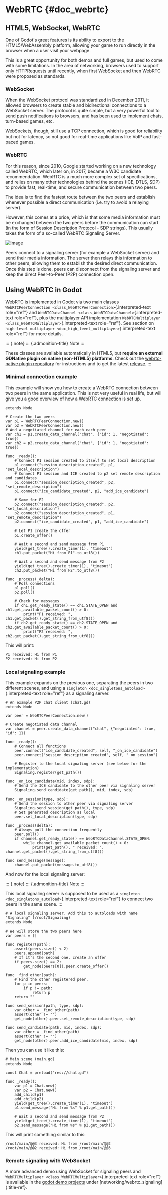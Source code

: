 WebRTC {#doc_webrtc}
======

HTML5, WebSocket, WebRTC
------------------------

One of Godot\'s great features is its ability to export to the
HTML5/WebAssembly platform, allowing your game to run directly in the
browser when a user visit your webpage.

This is a great opportunity for both demos and full games, but used to
come with some limitations. In the area of networking, browsers used to
support only HTTPRequests until recently, when first WebSocket and then
WebRTC were proposed as standards.

### WebSocket

When the WebSocket protocol was standardized in December 2011, it
allowed browsers to create stable and bidirectional connections to a
WebSocket server. The protocol is quite simple, but a very powerful tool
to send push notifications to browsers, and has been used to implement
chats, turn-based games, etc.

WebSockets, though, still use a TCP connection, which is good for
reliability but not for latency, so not good for real-time applications
like VoIP and fast-paced games.

### WebRTC

For this reason, since 2010, Google started working on a new technology
called WebRTC, which later on, in 2017, became a W3C candidate
recommendation. WebRTC is a much more complex set of specifications, and
relies on many other technologies behind the scenes (ICE, DTLS, SDP) to
provide fast, real-time, and secure communication between two peers.

The idea is to find the fastest route between the two peers and
establish whenever possible a direct communication (i.e. try to avoid a
relaying server).

However, this comes at a price, which is that some media information
must be exchanged between the two peers before the communication can
start (in the form of Session Description Protocol - SDP strings). This
usually takes the form of a so-called WebRTC Signaling Server.

![image](img/webrtc_signaling.png)

Peers connect to a signaling server (for example a WebSocket server) and
send their media information. The server then relays this information to
other peers, allowing them to establish the desired direct
communication. Once this step is done, peers can disconnect from the
signaling server and keep the direct Peer-to-Peer (P2P) connection open.

Using WebRTC in Godot
---------------------

WebRTC is implemented in Godot via two main classes
`WebRTCPeerConnection <class_WebRTCPeerConnection>`{.interpreted-text
role="ref"} and
`WebRTCDataChannel <class_WebRTCDataChannel>`{.interpreted-text
role="ref"}, plus the multiplayer API implementation
`WebRTCMultiplayer <class_WebRTCMultiplayer>`{.interpreted-text
role="ref"}. See section on
`high-level multiplayer <doc_high_level_multiplayer>`{.interpreted-text
role="ref"} for more details.

::: {.note}
::: {.admonition-title}
Note
:::

These classes are available automatically in HTML5, but **require an
external GDNative plugin on native (non-HTML5) platforms**. Check out
the [webrtc-native plugin
repository](https://github.com/godotengine/webrtc-native) for
instructions and to get the latest
[release](https://github.com/godotengine/webrtc-native/releases).
:::

### Minimal connection example

This example will show you how to create a WebRTC connection between two
peers in the same application. This is not very useful in real life, but
will give you a good overview of how a WebRTC connection is set up.

    extends Node

    # Create the two peers
    var p1 = WebRTCPeerConnection.new()
    var p2 = WebRTCPeerConnection.new()
    # And a negotiated channel for each each peer
    var ch1 = p1.create_data_channel("chat", {"id": 1, "negotiated": true})
    var ch2 = p2.create_data_channel("chat", {"id": 1, "negotiated": true})

    func _ready():
        # Connect P1 session created to itself to set local description
        p1.connect("session_description_created", p1, "set_local_description")
        # Connect P1 session and ICE created to p2 set remote description and candidates
        p1.connect("session_description_created", p2, "set_remote_description")
        p1.connect("ice_candidate_created", p2, "add_ice_candidate")

        # Same for P2
        p2.connect("session_description_created", p2, "set_local_description")
        p2.connect("session_description_created", p1, "set_remote_description")
        p2.connect("ice_candidate_created", p1, "add_ice_candidate")

        # Let P1 create the offer
        p1.create_offer()

        # Wait a second and send message from P1
        yield(get_tree().create_timer(1), "timeout")
        ch1.put_packet("Hi from P1".to_utf8())

        # Wait a second and send message from P2
        yield(get_tree().create_timer(1), "timeout")
        ch2.put_packet("Hi from P2".to_utf8())

    func _process(_delta):
        # Poll connections
        p1.poll()
        p2.poll()

        # Check for messages
        if ch1.get_ready_state() == ch1.STATE_OPEN and ch1.get_available_packet_count() > 0:
            print("P1 received: ", ch1.get_packet().get_string_from_utf8())
        if ch2.get_ready_state() == ch2.STATE_OPEN and ch2.get_available_packet_count() > 0:
            print("P2 received: ", ch2.get_packet().get_string_from_utf8())

This will print:

    P1 received: Hi from P1
    P2 received: Hi from P2

### Local signaling example

This example expands on the previous one, separating the peers in two
different scenes, and using a
`singleton <doc_singletons_autoload>`{.interpreted-text role="ref"} as a
signaling server.

    # An example P2P chat client (chat.gd)
    extends Node

    var peer = WebRTCPeerConnection.new()

    # Create negotiated data channel
    var channel = peer.create_data_channel("chat", {"negotiated": true, "id": 1})

    func _ready():
        # Connect all functions
        peer.connect("ice_candidate_created", self, "_on_ice_candidate")
        peer.connect("session_description_created", self, "_on_session")

        # Register to the local signaling server (see below for the implementation)
        Signaling.register(get_path())

    func _on_ice_candidate(mid, index, sdp):
        # Send the ICE candidate to the other peer via signaling server
        Signaling.send_candidate(get_path(), mid, index, sdp)

    func _on_session(type, sdp):
        # Send the session to other peer via signaling server
        Signaling.send_session(get_path(), type, sdp)
        # Set generated description as local
        peer.set_local_description(type, sdp)

    func _process(delta):
        # Always poll the connection frequently
        peer.poll()
        if channel.get_ready_state() == WebRTCDataChannel.STATE_OPEN:
            while channel.get_available_packet_count() > 0:
                print(get_path(), " received: ", channel.get_packet().get_string_from_utf8())

    func send_message(message):
        channel.put_packet(message.to_utf8())

And now for the local signaling server:

::: {.note}
::: {.admonition-title}
Note
:::

This local signaling server is supposed to be used as a
`singleton <doc_singletons_autoload>`{.interpreted-text role="ref"} to
connect two peers in the same scene.
:::

    # A local signaling server. Add this to autoloads with name "Signaling" (/root/Signaling)
    extends Node

    # We will store the two peers here
    var peers = []

    func register(path):
        assert(peers.size() < 2)
        peers.append(path)
        # If it's the second one, create an offer
        if peers.size() == 2:
            get_node(peers[0]).peer.create_offer()

    func _find_other(path):
        # Find the other registered peer.
        for p in peers:
            if p != path:
                return p
        return ""

    func send_session(path, type, sdp):
        var other = _find_other(path)
        assert(other != "")
        get_node(other).peer.set_remote_description(type, sdp)

    func send_candidate(path, mid, index, sdp):
        var other = _find_other(path)
        assert(other != "")
        get_node(other).peer.add_ice_candidate(mid, index, sdp)

Then you can use it like this:

    # Main scene (main.gd)
    extends Node

    const Chat = preload("res://chat.gd")

    func _ready():
        var p1 = Chat.new()
        var p2 = Chat.new()
        add_child(p1)
        add_child(p2)
        yield(get_tree().create_timer(1), "timeout")
        p1.send_message("Hi from %s" % p1.get_path())

        # Wait a second and send message from P2
        yield(get_tree().create_timer(1), "timeout")
        p2.send_message("Hi from %s" % p2.get_path())

This will print something similar to this:

    /root/main/@@3 received: Hi from /root/main/@@2
    /root/main/@@2 received: Hi from /root/main/@@3

### Remote signaling with WebSocket

A more advanced demo using WebSocket for signaling peers and
`WebRTCMultiplayer <class_WebRTCMultiplayer>`{.interpreted-text
role="ref"} is available in the [godot demo
projects](https://github.com/godotengine/godot-demo-projects) under
[networking/webrtc\_signaling]{.title-ref}.
